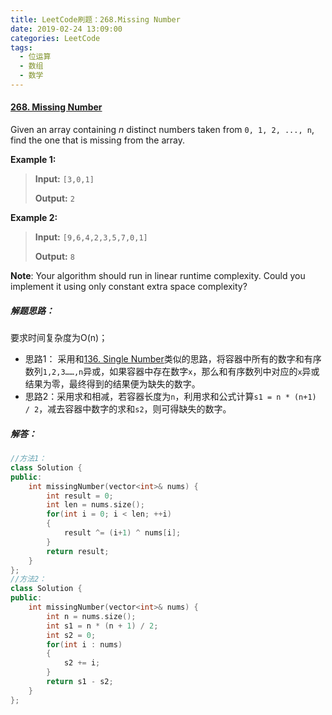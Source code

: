 ```yaml
---
title: LeetCode刷题：268.Missing Number
date: 2019-02-24 13:09:00
categories: LeetCode
tags:
  - 位运算
  - 数组
  - 数学
---
```

#### [268\. Missing Number](https://leetcode-cn.com/problems/missing-number/)
Given an array containing *n* distinct numbers taken from `0, 1, 2, ..., n`, find the one that is missing from the array.

**Example 1:**
>**Input:** `[3,0,1]`
>
>**Output:** `2`

**Example 2:**
>**Input:** `[9,6,4,2,3,5,7,0,1]`
>
>**Output:** `8`

**Note**:
Your algorithm should run in linear runtime complexity. Could you implement it using only constant extra space complexity?
##### 解题思路：
要求时间复杂度为O(n)；
+ 思路1： 采用和[136\. Single Number](https://leetcode-cn.com/problems/single-number/)类似的思路，将容器中所有的数字和有序数列`1,2,3……,n`异或，如果容器中存在数字`x`，那么和有序数列中对应的`x`异或结果为零，最终得到的结果便为缺失的数字。
+ 思路2：采用求和相减，若容器长度为`n`，利用求和公式计算`s1 = n * (n+1) / 2`，减去容器中数字的求和`s2`，则可得缺失的数字。
##### 解答：
```cpp
//方法1：
class Solution {
public:
    int missingNumber(vector<int>& nums) {
        int result = 0;
        int len = nums.size();
        for(int i = 0; i < len; ++i)
        {
            result ^= (i+1) ^ nums[i];
        }
        return result;
    }
};
//方法2：
class Solution {
public:
    int missingNumber(vector<int>& nums) {
        int n = nums.size();
        int s1 = n * (n + 1) / 2;
        int s2 = 0;
        for(int i : nums)
        {
            s2 += i;
        }
        return s1 - s2;
    }
};
```